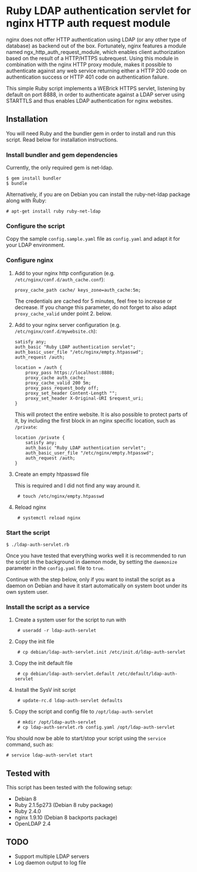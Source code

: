 # Ruby LDAP authentication servlet for nginx HTTP auth request module

nginx does not offer HTTP authentication using LDAP (or any other type of database) as backend out of the box. Fortunately, nginx features a module named ngx_http_auth_request_module, which enables client authorization based on the result of a HTTP/HTTPS subrequest. Using this module in combination with the nginx HTTP proxy module, makes it possible to authenticate against any web service returning either a HTTP 200 code on authentication success or HTTP 401 code on authentication failure.

This simple Ruby script implements a WEBrick HTTPS servlet, listening by default on port 8888, in order to authenticate against a LDAP server using STARTTLS and thus enables LDAP authentication for nginx websites.

## Installation

You will need Ruby and the bundler gem in order to install and run this script. Read below for installation instructions.

### Install bundler and gem dependencies

Currently, the only required gem is net-ldap.

	$ gem install bundler
	$ bundle

Alternatively, if you are on Debian you can install the ruby-net-ldap package along with Ruby:

	# apt-get install ruby ruby-net-ldap

### Configure the script

Copy the sample `config.sample.yaml` file as `config.yaml` and adapt it for your LDAP environment.

### Configure nginx

1. Add to your nginx http configuration (e.g. `/etc/nginx/conf.d/auth_cache.conf`):

	```
	proxy_cache_path cache/ keys_zone=auth_cache:5m;
	```

	The credentials are cached for 5 minutes, feel free to increase or decrease. If you change this parameter, do not forget to also adapt `proxy_cache_valid` under point 2. below.

2. Add to your nginx server configuration (e.g. `/etc/nginx/conf.d/mywebsite.ch`):

	```
	satisfy any;
	auth_basic "Ruby LDAP authentication servlet";
	auth_basic_user_file "/etc/nginx/empty.htpasswd";
	auth_request /auth;

	location = /auth {
		proxy_pass https://localhost:8888;
		proxy_cache auth_cache;
		proxy_cache_valid 200 5m;
		proxy_pass_request_body off;
		proxy_set_header Content-Length "";
		proxy_set_header X-Original-URI $request_uri;
	}
	```

	This will protect the entire website. It is also possible to protect parts of it, by including the first block in an nginx specific location, such as `/private`:

	```
	location /private {
		satisfy any;
		auth_basic "Ruby LDAP authentication servlet";
		auth_basic_user_file "/etc/nginx/empty.htpasswd";
		auth_request /auth;
	}
	```

3. Create an empty htpasswd file

	This is required and I did not find any way around it.

		# touch /etc/nginx/empty.htpasswd

4. Reload nginx

		# systemctl reload nginx

### Start the script

	$ ./ldap-auth-servlet.rb

Once you have tested that everything works well it is recommended to run the script in the background in daemon mode, by setting the `daemonize` parameter in the `config.yaml` file to `true`. 

Continue with the step below, only if you want to install the script as a daemon on Debian and have it start automatically on system boot under its own system user.

### Install the script as a service

1. Create a system user for the script to run with

		# useradd -r ldap-auth-servlet

2. Copy the init file

		# cp debian/ldap-auth-servlet.init /etc/init.d/ldap-auth-servlet

3. Copy the init default file

		# cp debian/ldap-auth-servlet.default /etc/default/ldap-auth-servlet

4. Install the SysV init script

		# update-rc.d ldap-auth-servlet defaults

5. Copy the script and config file to `/opt/ldap-auth-servlet`

		# mkdir /opt/ldap-auth-servlet
		# cp ldap-auth-servlet.rb config.yaml /opt/ldap-auth-servlet

You should now be able to start/stop your script using the `service` command, such as:

	# service ldap-auth-servlet start

## Tested with

This script has been tested with the following setup:

- Debian 8
- Ruby 2.1.5p273 (Debian 8 ruby package)
- Ruby 2.4.0
- nginx 1.9.10 (Debian 8 backports package)
- OpenLDAP 2.4

## TODO

- Support multiple LDAP servers
- Log daemon output to log file
